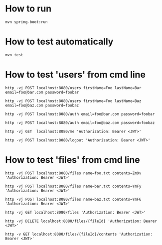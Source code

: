 
# How to run

	mvn spring-boot:run

# How to test automatically

	mvn test

# How to test 'users' from cmd line

	http -vj POST localhost:8080/users firstName=Foo lastName=Bar email=foo@bar.com password=foobar

	http -vj POST localhost:8080/users firstName=Foo lastName=Baz email=foo@baz.com password=foobaz

	http -vj POST localhost:8080/auth email=foo@bar.com password=foobar

	http -vj POST localhost:8080/auth email=foo@baz.com password=foobaz

	http -vj GET  localhost:8080/me 'Authorization: Bearer <JWT>'

	http -vj POST localhost:8080/logout 'Authorization: Bearer <JWT>'

# How to test 'files' from cmd line

	http -vj POST localhost:8080/files name=foo.txt contents=Zm9v 'Authorization: Bearer <JWT>'

	http -vj POST localhost:8080/files name=bar.txt contents=YmFy 'Authorization: Bearer <JWT>'

	http -vj POST localhost:8080/files name=baz.txt contents=YmF6 'Authorization: Bearer <JWT>'

	http -vj GET localhost:8080/files 'Authorization: Bearer <JWT>'

	http -vj DELETE localhost:8080/files/{fileId} 'Authorization: Bearer <JWT>'

	http -v GET localhost:8080/files/{fileId}/contents 'Authorization: Bearer <JWT>'
